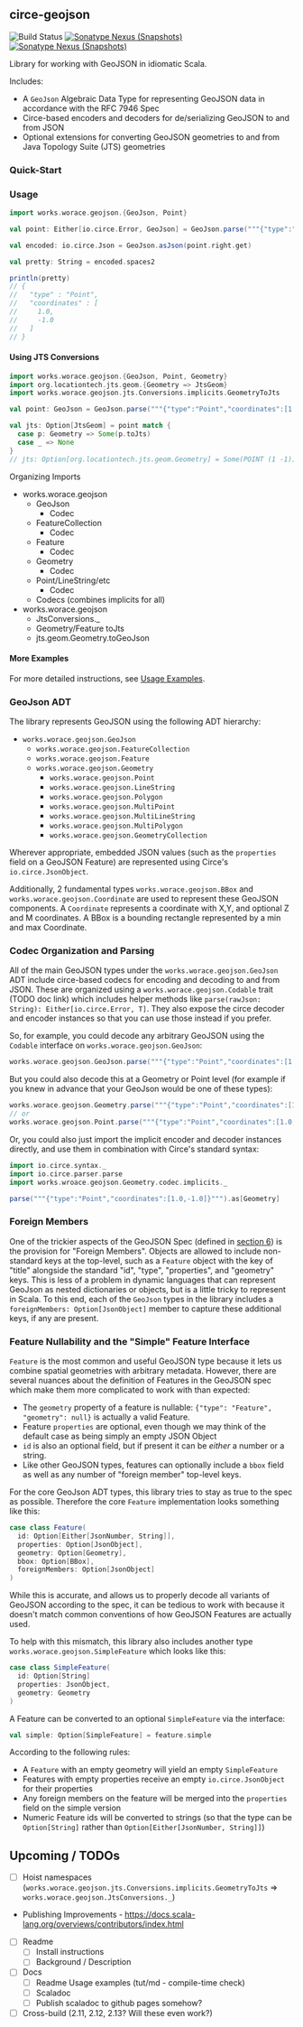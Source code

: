 ## circe-geojson

![Build Status](https://github.com/worace/circe-geojson/workflows/CI/badge.svg)
[![Sonatype Nexus (Snapshots)](https://img.shields.io/nexus/s/https/oss.sonatype.org/works.worace/circe-geojson-core_2.12.svg)](https://oss.sonatype.org/content/repositories/snapshots/works/worace/circe-geojson-core_2.12/)
[![Sonatype Nexus (Snapshots)](https://img.shields.io/nexus/s/https/oss.sonatype.org/works.worace/circe-geojson-jts_2.12.svg)](https://oss.sonatype.org/content/repositories/snapshots/works/worace/circe-geojson-jts_2.12/)

Library for working with GeoJSON in idiomatic Scala.

Includes:

* A `GeoJson` Algebraic Data Type for representing GeoJSON data in accordance with the RFC 7946 Spec
* Circe-based encoders and decoders for de/serializing GeoJSON to and from JSON
* Optional extensions for converting GeoJSON geometries to and from Java Topology Suite (JTS) geometries

### Quick-Start

### Usage

```scala
import works.worace.geojson.{GeoJson, Point}

val point: Either[io.circe.Error, GeoJson] = GeoJson.parse("""{"type":"Point","coordinates":[1.0,-1.0]}""")

val encoded: io.circe.Json = GeoJson.asJson(point.right.get)

val pretty: String = encoded.spaces2

println(pretty)
// {
//   "type" : "Point",
//   "coordinates" : [
//     1.0,
//     -1.0
//   ]
// }
```

#### Using JTS Conversions


```scala
import works.worace.geojson.{GeoJson, Point, Geometry}
import org.locationtech.jts.geom.{Geometry => JtsGeom}
import works.worace.geojson.jts.Conversions.implicits.GeometryToJts

val point: GeoJson = GeoJson.parse("""{"type":"Point","coordinates":[1.0,-1.0]}""").right.get

val jts: Option[JtsGeom] = point match {
  case p: Geometry => Some(p.toJts)
  case _ => None
}
// jts: Option[org.locationtech.jts.geom.Geometry] = Some(POINT (1 -1))
```

Organizing Imports

* works.worace.geojson
  * GeoJson
    * Codec
  * FeatureCollection
    * Codec
  * Feature
    * Codec
  * Geometry
    * Codec
  * Point/LineString/etc
    * Codec
  * Codecs (combines implicits for all)
* works.worace.geojson
  * JtsConversions._
  * Geometry/Feature toJts
  * jts.geom.Geometry.toGeoJson

#### More Examples

For more detailed instructions, see [Usage Examples](https://github.com/worace/circe-geojson/blob/master/docs/Usage.md).

### GeoJson ADT

The library represents GeoJSON using the following ADT hierarchy:

* `works.worace.geojson.GeoJson`
  * `works.worace.geojson.FeatureCollection`
  * `works.worace.geojson.Feature`
  * `works.worace.geojson.Geometry`
    * `works.worace.geojson.Point`
    * `works.worace.geojson.LineString`
    * `works.worace.geojson.Polygon`
    * `works.worace.geojson.MultiPoint`
    * `works.worace.geojson.MultiLineString`
    * `works.worace.geojson.MultiPolygon`
    * `works.worace.geojson.GeometryCollection`

Wherever appropriate, embedded JSON values (such as the `properties` field on a GeoJSON Feature) are represented using Circe's `io.circe.JsonObject`.

Additionally, 2 fundamental types `works.worace.geojson.BBox` and `works.worace.geojson.Coordinate` are used to represent these GeoJSON components. A `Coordinate` represents a coordinate with X,Y, and optional Z and M coordinates. A BBox is a bounding rectangle represented by a min and max Coordinate.

### Codec Organization and Parsing

All of the main GeoJSON types under the `works.worace.geojson.GeoJson` ADT include circe-based codecs for encoding and decoding to and from JSON. These are organized using a `works.worace.geojson.Codable` trait (TODO doc link) which includes helper methods like `parse(rawJson: String): Either[io.circe.Error, T]`. They also expose the circe decoder and encoder instances so that you can use those instead if you prefer.

So, for example, you could decode any arbitrary GeoJSON using the `Codable` interface on `works.worace.geojson.GeoJson`:

```scala
works.worace.geojson.GeoJson.parse("""{"type":"Point","coordinates":[1.0,-1.0]}""")
```

But you could also decode this at a Geometry or Point level (for example if you knew in advance that your GeoJson would be one of these types):

```scala
works.worace.geojson.Geometry.parse("""{"type":"Point","coordinates":[1.0,-1.0]}""")
// or
works.worace.geojson.Point.parse("""{"type":"Point","coordinates":[1.0,-1.0]}""")
```

Or, you could also just import the implicit encoder and decoder instances directly, and use them in combination with Circe's standard syntax:

```scala
import io.circe.syntax._
import io.circe.parser.parse
import works.wroace.geojson.Geometry.codec.implicits._

parse("""{"type":"Point","coordinates":[1.0,-1.0]}""").as[Geometry]
```

### Foreign Members

One of the trickier aspects of the GeoJSON Spec (defined in [section 6](https://tools.ietf.org/html/rfc7946#section-6)) is the provision for "Foreign Members". Objects are allowed to include non-standard keys at the top-level, such as a `Feature` object with the key of "title" alongside the standard "id", "type", "properties", and "geometry" keys. This is less of a problem in dynamic languages that can represent GeoJson as nested dictionaries or objects, but is a little tricky to represent in Scala. To this end, each of the `GeoJson` types in the library includes a `foreignMembers: Option[JsonObject]` member to capture these additional keys, if any are present.

### Feature Nullability and the "Simple" Feature Interface

`Feature` is the most common and useful GeoJSON type because it lets us combine spatial geometries with arbitrary metadata. However, there are several nuances about the definition of Features in the GeoJSON spec which make them more complicated to work with than expected:

* The `geometry` property of a feature is nullable: `{"type": "Feature", "geometry": null}` is actually a valid Feature.
* Feature `properties` are optional, even though we may think of the default case as being simply an empty JSON Object
* `id` is also an optional field, but if present it can be _either_ a number or a string.
* Like other GeoJSON types, features can optionally include a `bbox` field as well as any number of "foreign member" top-level keys.

For the core GeoJson ADT types, this library tries to stay as true to the spec as possible. Therefore the core `Feature` implementation looks something like this:

```scala
case class Feature(
  id: Option[Either[JsonNumber, String]],
  properties: Option[JsonObject],
  geometry: Option[Geometry],
  bbox: Option[BBox],
  foreignMembers: Option[JsonObject]
)
```

While this is accurate, and allows us to properly decode all variants of GeoJSON according to the spec, it can be tedious to work with because it doesn't match common conventions of how GeoJSON Features are actually used.

To help with this mismatch, this library also includes another type `works.worace.geojson.SimpleFeature` which looks like this:

```scala
case class SimpleFeature(
  id: Option[String]
  properties: JsonObject,
  geometry: Geometry
)
```

A Feature can be converted to an optional `SimpleFeature` via the interface:

```scala
val simple: Option[SimpleFeature] = feature.simple
```

According to the following rules:

* A `Feature` with an empty geometry will yield an empty `SimpleFeature`
* Features with empty properties receive an empty `io.circe.JsonObject` for their properties
* Any foreign members on the feature will be merged into the `properties` field on the simple version
* Numeric Feature ids will be converted to strings (so that the type can be `Option[String]` rather than `Option[Either[JsonNumber, String]]`)

## Upcoming / TODOs

* [ ] Hoist namespaces (`works.worace.geojson.jts.Conversions.implicits.GeometryToJts` => `works.worace.geojson.JtsConversions._`)
* Publishing Improvements - https://docs.scala-lang.org/overviews/contributors/index.html
* [ ] Readme
  * [ ] Install instructions
  * [ ] Background / Description
* [ ] Docs
  * [ ] Readme Usage examples (tut/md - compile-time check)
  * [ ] Scaladoc
  * [ ] Publish scaladoc to github pages somehow?
* [ ] Cross-build (2.11, 2.12, 2.13? Will these even work?)

